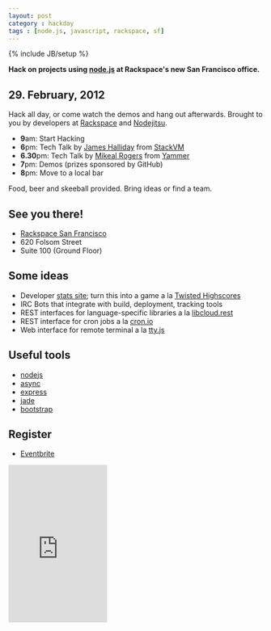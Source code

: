 ```yaml
---
layout: post
category : hackday
tags : [node.js, javascript, rackspace, sf]
---
```

{% include JB/setup %}

<div class="topinfo center alert"><b>Hack on projects using <a href="http://nodejs.org/">node.js</a> at Rackspace's new San Francisco office.</b></div>

## 29. February, 2012

Hack all day, or come watch the demos and hang out afterwards. Brought to you by developers at <a href="http://rackspace.com">Rackspace</a> and <a href="http://nodejitsu.com">Nodejitsu</a>.

<ul class="unstyled">
  <li><b>9</b>am: Start Hacking</li>
  <li><b>6</b>pm: Tech Talk by <a href="https://github.com/SubStack">James Halliday</a> from <a href="http://stackvm.com/">StackVM</a></li>
  <li><b>6.30</b>pm: Tech Talk by <a href="https://github.com/mikeal">Mikeal Rogers</a> from <a href="https://www.yammer.com/">Yammer</a></li>
  <li><b>7</b>pm: Demos (prizes sponsored by GitHub)</li>
  <li><b>8</b>pm: Move to a local bar</li>
</ul>

Food, beer and skeeball provided. Bring ideas or find a team.

## See you there!

<ul class="unstyled">
  <li><a href="http://maps.google.com/maps?q=620+Folsom+Street,+San+Francisco,+CA,+United+States&hl=de&sll=37.0625,-95.677068&sspn=48.77566,92.724609&oq=620+Folsom+S&hnear=620+Folsom+St,+San+Francisco,+California+94105&t=m&z=16">Rackspace San Francisco</a></li>
  <li>620 Folsom Street</li>
  <li>Suite 100 (Ground Floor)</li>
</ul>

## Some ideas

- Developer [stats site][developer-stats]; turn this into a game a la [Twisted Highscores][highscores]
- IRC Bots that integrate with build, deployment, tracking tools
- REST interfaces for language-specific libraries a la [libcloud.rest][lcrest]
- REST interface for cron jobs a la [cron.io][cronio]
- Web interface for remote terminal a la [tty.js][ttyjs]

[developer-stats]: https://github.com/hacktheplanet/developer-stats
[highscores]: http://twistedmatrix.com/highscores/
[lcrest]: https://github.com/Kami/libcloud.rest
[cronio]: http://cron.io/
[ttyjs]: https://github.com/chjj/tty.js

## Useful tools

- [nodejs](http://nodejs.org/ )
- [async](https://github.com/caolan/async )
- [express](http://expressjs.com/ )
- [jade](http://jade-lang.com/ )
- [bootstrap](http://twitter.github.com/bootstrap/ )

## Register

- [Eventbrite](http://nodejshackday.eventbrite.com/ )

<div style="width:195px; text-align:center;" >
  <iframe  src="http://www.eventbrite.com/countdown-widget?eid=2912586625" frameborder="0" height="312" width="195" marginheight="0" marginwidth="0" scrolling="no" allowtransparency="true">
  </iframe>
</div>

<!--
- [Meetup | Bay Area Software Engineers]( http://www.meetup.com/software/events/51882442/ )
- [Meetup | SFJS](http://www.meetup.com/jsmeetup/events/51361712/ )
-->
